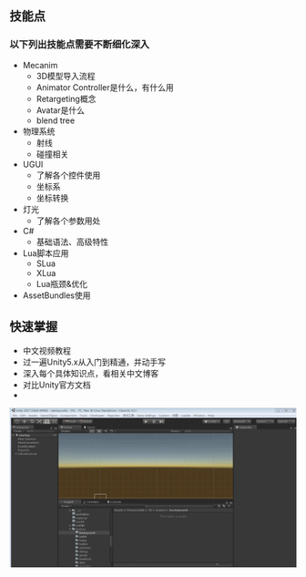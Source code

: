 ## 技能点
### 以下列出技能点需要不断细化深入
- Mecanim
    - 3D模型导入流程
    - Animator Controller是什么，有什么用
    - Retargeting概念
    - Avatar是什么
    - blend tree
- 物理系统
    - 射线
    - 碰撞相关
- UGUI
    - 了解各个控件使用
    - 坐标系
    - 坐标转换
- 灯光
    - 了解各个参数用处
- C#
    - 基础语法、高级特性
- Lua脚本应用
    - SLua
    - XLua
    - Lua瓶颈&优化
- AssetBundles使用

## 快速掌握
- 中文视频教程
- 过一遍Unity5.x从入门到精通，并动手写
- 深入每个具体知识点，看相关中文博客
- 对比Unity官方文档
- 

![image](https://github.com/huatianyu011/Pic/blob/master/a.gif)